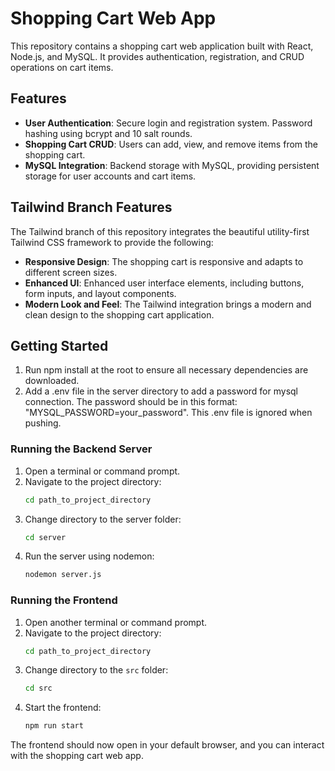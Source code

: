 # Shopping Cart Web App

This repository contains a shopping cart web application built with React, Node.js, and MySQL. It provides authentication, registration, and CRUD operations on cart items.

## Features

- **User Authentication**: Secure login and registration system. Password hashing using bcrypt and 10 salt rounds.
- **Shopping Cart CRUD**: Users can add, view, and remove items from the shopping cart.
- **MySQL Integration**: Backend storage with MySQL, providing persistent storage for user accounts and cart items.

## Tailwind Branch Features

The Tailwind branch of this repository integrates the beautiful utility-first Tailwind CSS framework to provide the following:

- **Responsive Design**: The shopping cart is responsive and adapts to different screen sizes.
- **Enhanced UI**: Enhanced user interface elements, including buttons, form inputs, and layout components.
- **Modern Look and Feel**: The Tailwind integration brings a modern and clean design to the shopping cart application.

## Getting Started

1. Run npm install at the root to ensure all necessary dependencies are downloaded.
2. Add a .env file in the server directory to add a password for mysql connection. The password should be in this format: "MYSQL_PASSWORD=your_password". This .env file is ignored when pushing.

### Running the Backend Server

1. Open a terminal or command prompt.
2. Navigate to the project directory:
    ```bash
    cd path_to_project_directory
    ```
3. Change directory to the server folder:
    ```bash
    cd server
    ```
4. Run the server using nodemon:
    ```bash
    nodemon server.js
    ```

### Running the Frontend

1. Open another terminal or command prompt.
2. Navigate to the project directory:
    ```bash
    cd path_to_project_directory
    ```
3. Change directory to the `src` folder:
    ```bash
    cd src
    ```
4. Start the frontend:
    ```bash
    npm run start
    ```

The frontend should now open in your default browser, and you can interact with the shopping cart web app.


